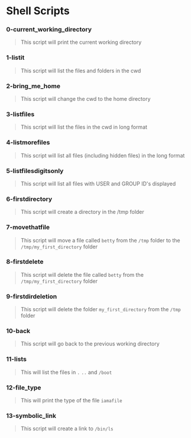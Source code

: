 # Shell Scripts 

### 0-current_working_directory
> This script will print the current working directory 

### 1-listit
> This script will list the files and folders in the cwd

### 2-bring_me_home
> This script will change the cwd to the home directory 

### 3-listfiles
> This script will list the files in the cwd in long format

### 4-listmorefiles 
> This script will list all files (including hidden files) in the long format

### 5-listfilesdigitsonly
> This script will list all files with USER and GROUP ID's displayed

### 6-firstdirectory
> This script will create a directory in the /tmp folder

### 7-movethatfile
> This script will move a file called `betty` from the `/tmp` folder to the `/tmp/my_first_directory` folder

### 8-firstdelete
> This script will delete the file called `betty` from the `/tmp/my_first_directory` folder

### 9-firstdirdeletion
> This script will delete the folder `my_first_directory` from the `/tmp` folder

### 10-back
> This script will go back to the previous working directory

### 11-lists
> This will list the files in `.` `..` and `/boot`

### 12-file_type
> This will print the type of the file `iamafile`

### 13-symbolic_link
> This script will create a link to `/bin/ls`
